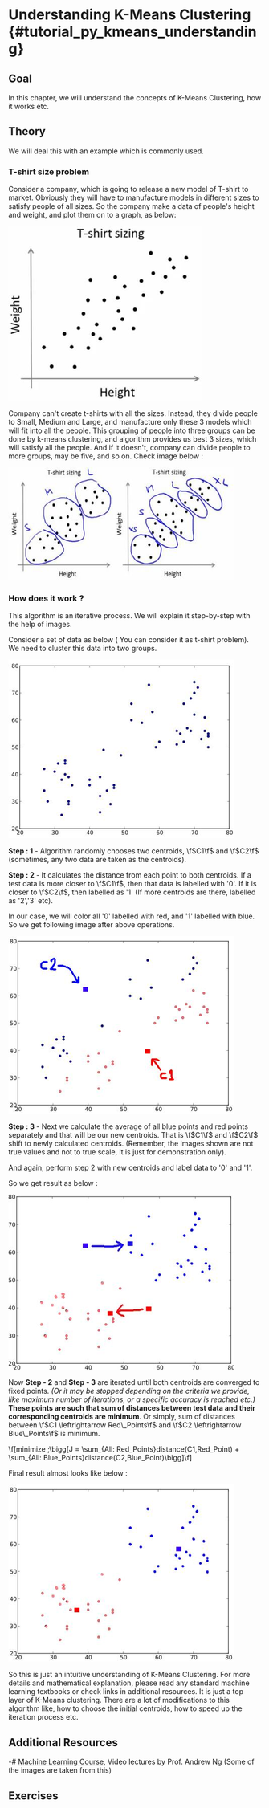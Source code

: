 Understanding K-Means Clustering {#tutorial_py_kmeans_understanding}
================================

Goal
----

In this chapter, we will understand the concepts of K-Means Clustering, how it works etc.

Theory
------

We will deal this with an example which is commonly used.

### T-shirt size problem

Consider a company, which is going to release a new model of T-shirt to market. Obviously they will
have to manufacture models in different sizes to satisfy people of all sizes. So the company make a
data of people's height and weight, and plot them on to a graph, as below:

![image](images/tshirt.jpg)

Company can't create t-shirts with all the sizes. Instead, they divide people to Small, Medium and
Large, and manufacture only these 3 models which will fit into all the people. This grouping of
people into three groups can be done by k-means clustering, and algorithm provides us best 3 sizes,
which will satisfy all the people. And if it doesn't, company can divide people to more groups, may
be five, and so on. Check image below :

![image](images/tshirt_grouped.jpg)

### How does it work ?

This algorithm is an iterative process. We will explain it step-by-step with the help of images.

Consider a set of data as below ( You can consider it as t-shirt problem). We need to cluster this
data into two groups.

![image](images/testdata.jpg)

**Step : 1** - Algorithm randomly chooses two centroids, \f$C1\f$ and \f$C2\f$ (sometimes, any two data are
taken as the centroids).

**Step : 2** - It calculates the distance from each point to both centroids. If a test data is more
closer to \f$C1\f$, then that data is labelled with '0'. If it is closer to \f$C2\f$, then labelled as '1'
(If more centroids are there, labelled as '2','3' etc).

In our case, we will color all '0' labelled with red, and '1' labelled with blue. So we get
following image after above operations.

![image](images/initial_labelling.jpg)

**Step : 3** - Next we calculate the average of all blue points and red points separately and that
will be our new centroids. That is \f$C1\f$ and \f$C2\f$ shift to newly calculated centroids. (Remember, the
images shown are not true values and not to true scale, it is just for demonstration only).

And again, perform step 2 with new centroids and label data to '0' and '1'.

So we get result as below :

![image](images/update_centroid.jpg)

Now **Step - 2** and **Step - 3** are iterated until both centroids are converged to fixed points.
*(Or it may be stopped depending on the criteria we provide, like maximum number of iterations, or a
specific accuracy is reached etc.)* **These points are such that sum of distances between test data
and their corresponding centroids are minimum**. Or simply, sum of distances between
\f$C1 \leftrightarrow Red\_Points\f$ and \f$C2 \leftrightarrow Blue\_Points\f$ is minimum.

\f[minimize \;\bigg[J = \sum_{All\: Red\_Points}distance(C1,Red\_Point) + \sum_{All\: Blue\_Points}distance(C2,Blue\_Point)\bigg]\f]

Final result almost looks like below :

![image](images/final_clusters.jpg)

So this is just an intuitive understanding of K-Means Clustering. For more details and mathematical
explanation, please read any standard machine learning textbooks or check links in additional
resources. It is just a top layer of K-Means clustering. There are a lot of modifications to this
algorithm like, how to choose the initial centroids, how to speed up the iteration process etc.

Additional Resources
--------------------

-#  [Machine Learning Course](https://www.coursera.org/course/ml), Video lectures by Prof. Andrew Ng
    (Some of the images are taken from this)

Exercises
---------
